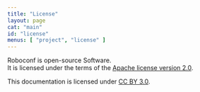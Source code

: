 ```yaml
---
title: "License"
layout: page
cat: "main"
id: "license"
menus: [ "project", "license" ]
---
```


Roboconf is open-source Software.  
It is licensed under the terms of the [Apache license version 2.0](http://www.apache.org/licenses/LICENSE-2.0).

This documentation is licensed under <a href="http://creativecommons.org/licenses/by/3.0/">CC BY 3.0</a>.
